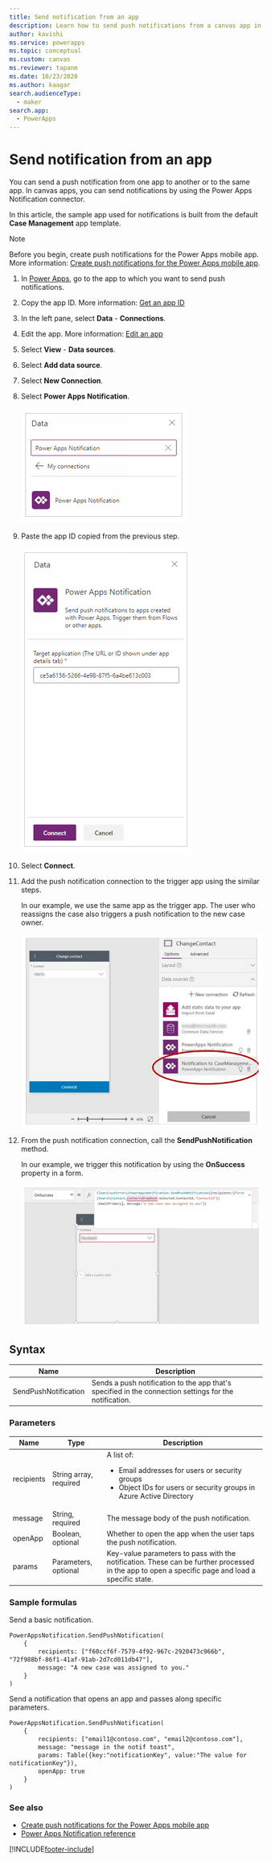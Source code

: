 ```yaml
---
title: Send notification from an app
description: Learn how to send push notifications from a canvas app in Power Apps.
author: kavishi
ms.service: powerapps
ms.topic: conceptual
ms.custom: canvas
ms.reviewer: tapanm
ms.date: 10/23/2020
ms.author: kaagar
search.audienceType: 
  - maker
search.app: 
  - PowerApps
---
```

# Send notification from an app

You can send a push notification from one app to another or to the same app. In canvas apps, you can send notifications by using the Power Apps Notification connector.

In this article, the sample app used for notifications is built from the default **Case Management** app template.

> [!NOTE]
> Before you begin, create push notifications for the Power Apps mobile app. More information: [Create push notifications for the Power Apps mobile app](../../mobile/power-apps-mobile-notification.md).

1. In [Power Apps](https://make.powerapps.com?utm_source=padocs&utm_medium=linkinadoc&utm_campaign=referralsfromdoc), go to the app to which you want to send push notifications.

1. Copy the app ID. More information: [Get an app ID](get-sessionid.md#get-an-app-id)

1. In the left pane, select **Data** - **Connections**.

1. Edit the app. More information: [Edit an app](edit-app.md)

1. Select **View** - **Data sources**.

1. Select **Add data source**.

1. Select **New Connection**.

1. Select **Power Apps Notification**.

    ![Select Power Apps Notification](./media/add-notifications/select-powerapps-notification.png "Select Power Apps Notification")

1. Paste the app ID copied from the previous step.

    ![Paste the app ID](./media/add-notifications/paste-app-id.png "Paste the app ID")

1. Select **Connect**.

1. Add the push notification connection to the trigger app using the similar steps.

    In our example, we use the same app as the trigger app. The user who reassigns the case also triggers a push notification to the new case owner.

    ![Add connection](./media/add-notifications/add-connection.png)

1. From the push notification connection, call the **SendPushNotification** method.

    In our example, we trigger this notification by using the **OnSuccess** property in a form.

    ![Power Apps formula](./media/add-notifications/powerapps-function.png)


## Syntax

| Name | Description |
| --- | --- |
| SendPushNotification |Sends a push notification to the app that's specified in the connection settings for the notification. |

### Parameters

| Name | Type | Description |
| --- | --- | --- |
| recipients |String array, required |A list of: <ul> <li>Email addresses for users or security groups</li> <li>Object IDs for users or security groups in Azure Active Directory</li></ul> |
| message |String, required |The message body of the push notification. |
| openApp |Boolean, optional |Whether to open the app when the user taps the push notification. |
| params |Parameters, optional |Key-value parameters to pass with the notification. These can be further processed in the app to open a specific page and load a specific state. |

### Sample formulas
Send a basic notification.

```powerapps-dot
PowerAppsNotification.SendPushNotification(
	{
		recipients: ["f60ccf6f-7579-4f92-967c-2920473c966b", "72f988bf-86f1-41af-91ab-2d7cd011db47"],
		message: "A new case was assigned to you."
	}
)
```

Send a notification that opens an app and passes along specific parameters.

```powerapps-dot
PowerAppsNotification.SendPushNotification(
	{
		recipients: ["email1@contoso.com", "email2@contoso.com"],
		message: "message in the notif toast",
		params: Table({key:"notificationKey", value:"The value for notificationKey"}),
		openApp: true
 	}
)
```

### See also

- [Create push notifications for the Power Apps mobile app](../../mobile/power-apps-mobile-notification.md)
- [Power Apps Notification reference](/connectors/powerappsnotification/)


[!INCLUDE[footer-include](../../includes/footer-banner.md)]